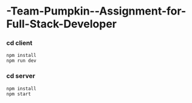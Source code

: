 ﻿# -Team-Pumpkin--Assignment-for-Full-Stack-Developer



### cd client 

```shell
npm install
npm run dev
```





### cd server

```shell
npm install
npm start
```


